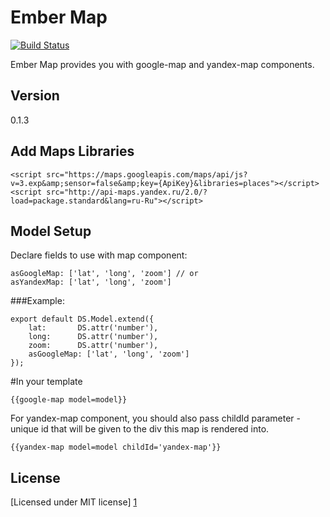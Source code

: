 Ember Map
=========

[![Build Status](https://travis-ci.org/ember-admin/ember-cli-map.svg?branch=master)](https://travis-ci.org/ember-admin/ember-cli-map)

Ember Map provides you with google-map and yandex-map components.

Version
----

0.1.3

Add Maps Libraries
--------------

```
<script src="https://maps.googleapis.com/maps/api/js?v=3.exp&amp;sensor=false&amp;key={ApiKey}&libraries=places"></script>
<script src="http://api-maps.yandex.ru/2.0/?load=package.standard&lang=ru-Ru"></script>
```

Model Setup
--------------
Declare fields to use with map component:

```
asGoogleMap: ['lat', 'long', 'zoom'] // or
asYandexMap: ['lat', 'long', 'zoom']
```

###Example:

```
export default DS.Model.extend({
    lat:       DS.attr('number'),
    long:      DS.attr('number'),
    zoom:      DS.attr('number'),
    asGoogleMap: ['lat', 'long', 'zoom']
});

```

#In your template

```
{{google-map model=model}}

```

For yandex-map component, you should also pass childId parameter - unique id that will be given to the div this map is rendered into.


```
{{yandex-map model=model childId='yandex-map'}}

```

License
----

[Licensed under MIT license] [1]

[1]:http://opensource.org/licenses/mit-license.php
